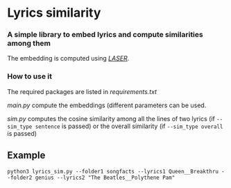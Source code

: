 # Lyrics similarity
### A simple library to embed lyrics and compute similarities among them
The embedding is computed using *[LASER](https://github.com/yannvgn/laserembeddings)*.

### How to use it
The required packages are listed in *requirements.txt*

*main.py* compute the embeddings (different parameters can be used.

*sim.py* computes the cosine similarity among all the lines of two lyrics (if `--sim_type sentence` is passed) or the overall similarity (if `--sim_type overall` is passed)

## Example

`python3 lyrics_sim.py --folder1 songfacts --lyrics1 Queen__Breakthru --folder2 genius --lyrics2 "The Beatles__Polythene Pam"`


